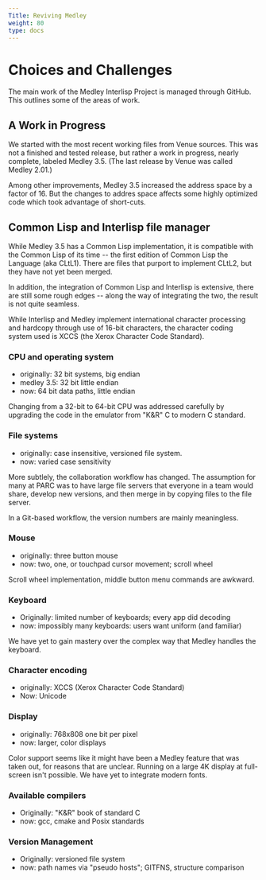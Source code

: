 ```yaml
---
Title: Reviving Medley
weight: 80
type: docs
---
```

# Choices and Challenges 

The main work of the Medley Interlisp Project is managed through GitHub.
This outlines some of the areas of work.

## A Work in Progress

We started with the most recent working files from Venue sources. This was not a finished and tested release, but rather a work in progress, nearly complete, labeled Medley 3.5. (The last release by Venue was called Medley 2.01.)

Among other improvements, Medley 3.5 increased the address space by a factor of 16.  But the changes to addres space affects some highly optimized code which took advantage of short-cuts.

## Common Lisp and Interlisp file manager

While Medley 3.5 has a Common Lisp implementation, it is compatible with the Common Lisp of its time -- the first edition of Common Lisp the Language (aka CLtL1).  There are files that purport to implement CLtL2, but they have not yet been merged. 

In addition, the integration of Common Lisp and Interlisp is extensive, there are still some rough edges -- along the way of integrating the two, the result is not quite seamless.

While Interlisp and Medley implement international character processing and hardcopy through use of 16-bit characters, the character coding system used is XCCS (the Xerox Character Code Standard). 

### CPU and operating system
* originally: 32 bit systems, big endian
* medley 3.5: 32 bit little endian
* now: 64 bit data paths, little endian

Changing from a 32-bit to 64-bit CPU was addressed carefully by upgrading the code in the emulator from "K&R" C to modern C standard.

### File systems
* originally: case insensitive, versioned file system. 
* now: varied case sensitivity

More subtlely, the collaboration workflow has changed. The assumption for many at PARC was to have large file servers that everyone in a team would share, develop new versions, and then merge in by copying files to the file server.

In a Git-based workflow, the version numbers are mainly meaningless.

### Mouse
* originally: three button mouse
* now: two, one, or touchpad cursor movement; scroll wheel

Scroll wheel implementation, middle button menu commands are awkward.

### Keyboard
* Originally: limited number of keyboards; every app did decoding
* now: impossibly many keyboards: users want uniform (and familiar)

We have yet to gain mastery over the complex way that Medley handles the keyboard.

### Character encoding
* originally: XCCS (Xerox Character Code Standard)
* Now: Unicode

### Display
* originally: 768x808 one bit per pixel
* now: larger, color displays

Color support seems like it might have been a Medley feature that was taken out, for reasons that are unclear.  Running on a large 4K display at full-screen isn't possible. We have yet to integrate modern fonts.

### Available compilers
* Originally:  "K&R" book of standard C
* now: gcc, cmake and Posix standards

### Version Management
* Originally: versioned file system
* now: path names via "pseudo hosts"; GITFNS, structure comparison


